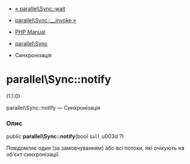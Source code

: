 - [« parallel\Sync::wait](parallel-sync.wait.md)
- [parallel\Sync::\_\_invoke »](parallel-sync.invoke.md)

- [PHP Manual](index.md)
- [parallel\Sync](class.parallel-sync.md)
- Синхронізація

# parallel\Sync::notify

(1.1.0)

parallel\Sync::notify — Синхронізація

### Опис

public **parallel\Sync::notify**(bool `$all` u003d ?)

Повідомляє один (за замовчуванням) або всі потоки, які очікують на об'єкт
синхронізації.
